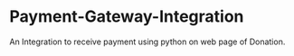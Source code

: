 # Payment-Gateway-Integration

An Integration to receive payment using python on web page of Donation.
